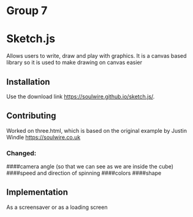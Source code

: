 # Group 7
# Sketch.js
Allows users to write, draw and play with graphics. It is a canvas based library so it is used to make drawing on canvas easier

## Installation

Use the download link https://soulwire.github.io/sketch.js/.

## Contributing
Worked on three.html, which is based on the original example by Justin Windle https://soulwire.co.uk
### Changed:
####camera angle (so that we can see as we are inside the cube)
####speed and direction of spinning
####colors
####shape

## Implementation
As a screensaver or as a loading screen

